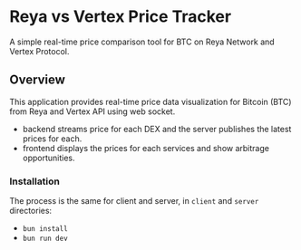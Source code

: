 # Reya vs Vertex Price Tracker

A simple real-time price comparison tool for BTC on Reya Network and Vertex Protocol.

## Overview

This application provides real-time price data visualization for Bitcoin (BTC) from Reya and Vertex API using web socket.
- backend streams price for each DEX and the server publishes the latest prices for each. 
- frontend displays the prices for each services and show arbitrage opportunities.

### Installation

The process is the same for client and server, in `client` and `server` directories:
- `bun install`
- `bun run dev`
